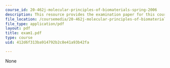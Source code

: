 ```yaml
---
course_id: 20-462j-molecular-principles-of-biomaterials-spring-2006
description: This resource provides the examination paper for this course.
file_location: /coursemedia/20-462j-molecular-principles-of-biomaterials-spring-2006/412d6f313ba914792b2c8e41a93b42fa_exam1.pdf
file_type: application/pdf
layout: pdf
title: exam1.pdf
type: course
uid: 412d6f313ba914792b2c8e41a93b42fa

---
```

None